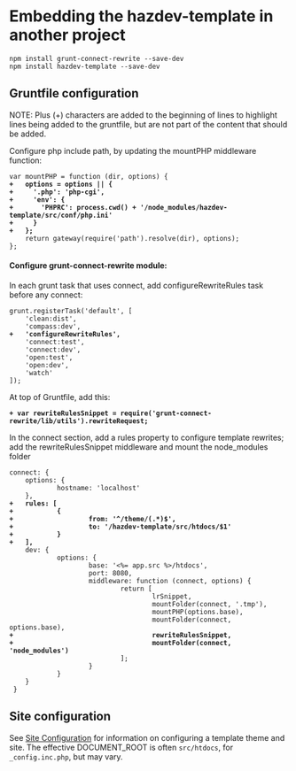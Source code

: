 Embedding the hazdev-template in another project
================================================


<pre><code>npm install grunt-connect-rewrite --save-dev
npm install hazdev-template --save-dev</code></pre>


## Gruntfile configuration

NOTE: Plus (+) characters are added to the beginning of lines to highlight lines being added to the gruntfile, but are not part of the content that should be added.

Configure php include path, by updating the mountPHP middleware function:

<pre><code>var mountPHP = function (dir, options) {<strong>
+	options = options || {
+	  '.php': 'php-cgi',
+	  'env': {
+	    'PHPRC': process.cwd() + '/node_modules/hazdev-template/src/conf/php.ini'
+	  }
+	};</strong>
	return gateway(require('path').resolve(dir), options);
};
</code></pre>

#### Configure grunt-connect-rewrite module:

In each grunt task that uses connect, add configureRewriteRules task before any connect:

<pre><code>grunt.registerTask('default', [
    'clean:dist',
    'compass:dev',<strong>
+   'configureRewriteRules',</strong>
    'connect:test',
    'connect:dev',
    'open:test',
    'open:dev',
    'watch'
]);
</code></pre>

At top of Gruntfile, add this:

<pre><code><strong>+ var rewriteRulesSnippet = require('grunt-connect-rewrite/lib/utils').rewriteRequest;</strong>
</code></pre>


In the connect section, add a rules property to configure template rewrites; add the rewriteRulesSnippet middleware and mount the node_modules folder

<pre><code>connect: {
    options: {
            hostname: 'localhost'
    },<strong>
+   rules: [
+           {
+                   from: '^/theme/(.*)$',
+                   to: '/hazdev-template/src/htdocs/$1'
+           }
+   ],</strong>
    dev: {
            options: {
                    base: '<%= app.src %>/htdocs',
                    port: 8080,
                    middleware: function (connect, options) {
                            return [
                                    lrSnippet,
                                    mountFolder(connect, '.tmp'),
                                    mountPHP(options.base),
                                    mountFolder(connect, options.base),<strong>
+                                   rewriteRulesSnippet,
+                                   mountFolder(connect, 'node_modules')</strong>
                            ];
                    }
            }
    }
 }
</code></pre>


## Site configuration

See [Site Configuration](siteConfiguration.md) for information on configuring a template theme and site.  The effective DOCUMENT_ROOT is often `src/htdocs`, for `_config.inc.php`, but may vary.

